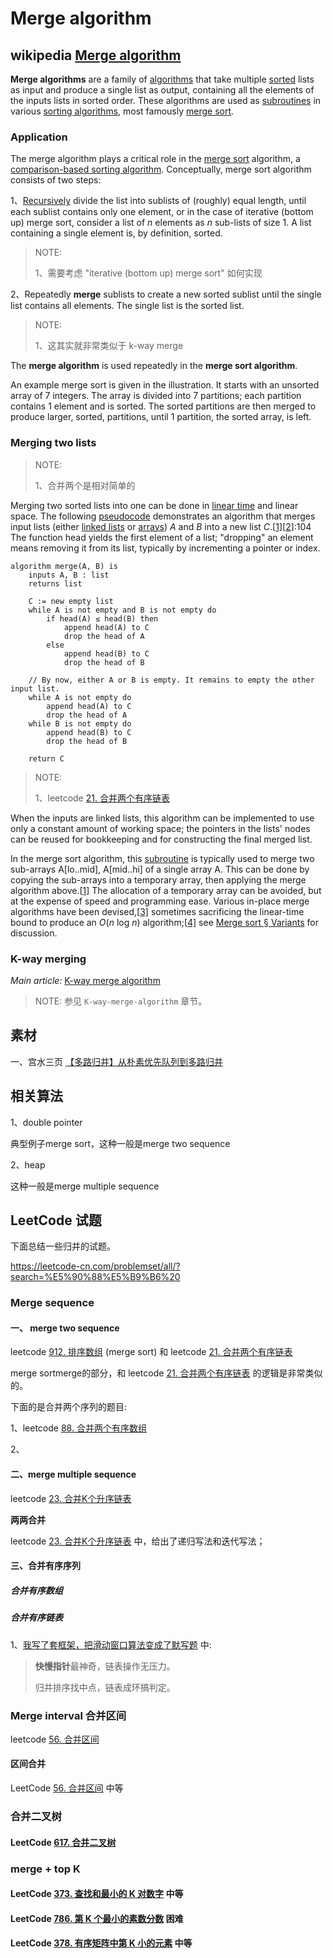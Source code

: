 # Merge algorithm



## wikipedia [Merge algorithm](https://en.wikipedia.org/wiki/Merge_algorithm)

 **Merge algorithms** are a family of [algorithms](https://en.wikipedia.org/wiki/Algorithm) that take multiple [sorted](https://en.wikipedia.org/wiki/Sorting_algorithm) lists as input and produce a single list as output, containing all the elements of the inputs lists in sorted order. These algorithms are used as [subroutines](https://en.wikipedia.org/wiki/Subroutine) in various [sorting algorithms](https://en.wikipedia.org/wiki/Sorting_algorithm), most famously [merge sort](https://en.wikipedia.org/wiki/Merge_sort). 

### Application

 The merge algorithm plays a critical role in the [merge sort](https://en.wikipedia.org/wiki/Merge_sort) algorithm, a [comparison-based sorting algorithm](https://en.wikipedia.org/wiki/Comparison_sort). Conceptually, merge sort algorithm consists of two steps: 

1、[Recursively](https://en.wikipedia.org/wiki/Recursion_(computer_science)) divide the list into sublists of (roughly) equal length, until each sublist contains only one element, or in the case of iterative (bottom up) merge sort, consider a list of *n* elements as *n* sub-lists of size 1. A list containing a single element is, by definition, sorted.

> NOTE: 
>
> 1、需要考虑 "iterative (bottom up) merge sort" 如何实现

2、Repeatedly **merge** sublists to create a new sorted sublist until the single list contains all elements. The single list is the sorted list.

> NOTE: 
>
> 1、这其实就非常类似于 k-way merge

The **merge algorithm** is used repeatedly in the **merge sort algorithm**.

An example merge sort is given in the illustration. It starts with an unsorted array of 7 integers. The array is divided into 7 partitions; each partition contains 1 element and is sorted. The sorted partitions are then merged to produce larger, sorted, partitions, until 1 partition, the sorted array, is left.



### Merging two lists

> NOTE: 
>
> 1、合并两个是相对简单的

Merging two sorted lists into one can be done in [linear time](https://en.wikipedia.org/wiki/Linear_time) and linear space. The following [pseudocode](https://en.wikipedia.org/wiki/Pseudocode) demonstrates an algorithm that merges input lists (either [linked lists](https://en.wikipedia.org/wiki/Linked_list) or [arrays](https://en.wikipedia.org/wiki/Array_data_structure)) *A* and *B* into a new list *C*.[[1\]](https://en.wikipedia.org/wiki/Merge_algorithm#cite_note-skiena-1)[[2\]](https://en.wikipedia.org/wiki/Merge_algorithm#cite_note-toolbox-2):104 The function head yields the first element of a list; "dropping" an element means removing it from its list, typically by incrementing a pointer or index. 

```pseudocode
algorithm merge(A, B) is
    inputs A, B : list
    returns list

    C := new empty list
    while A is not empty and B is not empty do
        if head(A) ≤ head(B) then
            append head(A) to C
            drop the head of A
        else
            append head(B) to C
            drop the head of B

    // By now, either A or B is empty. It remains to empty the other input list.
    while A is not empty do
        append head(A) to C
        drop the head of A
    while B is not empty do
        append head(B) to C
        drop the head of B

    return C
```

> NOTE: 
>
> 1、leetcode [21. 合并两个有序链表](https://leetcode-cn.com/problems/merge-two-sorted-lists/)
>
> 

When the inputs are linked lists, this algorithm can be implemented to use only a constant amount of working space; the pointers in the lists' nodes can be reused for bookkeeping and for constructing the final merged list.

In the merge sort algorithm, this [subroutine](https://en.wikipedia.org/wiki/Subroutine) is typically used to merge two sub-arrays A[lo..mid], A[mid..hi] of a single array A. This can be done by copying the sub-arrays into a temporary array, then applying the merge algorithm above.[[1\]](https://en.wikipedia.org/wiki/Merge_algorithm#cite_note-skiena-1) The allocation of a temporary array can be avoided, but at the expense of speed and programming ease. Various in-place merge algorithms have been devised,[[3\]](https://en.wikipedia.org/wiki/Merge_algorithm#cite_note-3) sometimes sacrificing the linear-time bound to produce an *O*(*n* log *n*) algorithm;[[4\]](https://en.wikipedia.org/wiki/Merge_algorithm#cite_note-4) see [Merge sort § Variants](https://en.wikipedia.org/wiki/Merge_sort#Variants) for discussion.



### K-way merging

 *Main article:* [K-way merge algorithm](https://en.wikipedia.org/wiki/K-way_merge_algorithm) 

> NOTE: 参见 `K-way-merge-algorithm` 章节。



## 素材

一、宫水三页 [【多路归并】从朴素优先队列到多路归并](https://mp.weixin.qq.com/s?__biz=MzU4NDE3MTEyMA==&mid=2247490029&idx=1&sn=bba9ddff88d247db310406ee418d5a15&chksm=fd9cb2f2caeb3be4b1f84962677337dcb5884374e5b6b80340834eaff79298d11151da2dd5f7&token=252055586&lang=zh_CN#rd)

## 相关算法

1、double pointer

典型例子merge sort，这种一般是merge two sequence

2、heap

这种一般是merge multiple sequence

## LeetCode 试题

下面总结一些归并的试题。

https://leetcode-cn.com/problemset/all/?search=%E5%90%88%E5%B9%B6%20

### Merge sequence

#### 一、 merge two sequence



leetcode [912. 排序数组](https://leetcode-cn.com/problems/sort-an-array/) (merge sort) 和 leetcode [21. 合并两个有序链表](https://leetcode-cn.com/problems/merge-two-sorted-lists/) 

merge sortmerge的部分，和 leetcode [21. 合并两个有序链表](https://leetcode-cn.com/problems/merge-two-sorted-lists/) 的逻辑是非常类似的。

下面的是合并两个序列的题目:

1、leetcode [88. 合并两个有序数组](https://leetcode-cn.com/problems/merge-sorted-array/)

2、

#### 二、merge multiple sequence

leetcode [23. 合并K个升序链表](https://leetcode-cn.com/problems/merge-k-sorted-lists/)

**两两合并**

leetcode [23. 合并K个升序链表](https://leetcode-cn.com/problems/merge-k-sorted-lists/) 中，给出了递归写法和迭代写法；



#### 三、合并有序序列



##### 合并有序数组



##### 合并有序链表

1、[我写了套框架，把滑动窗口算法变成了默写题](https://mp.weixin.qq.com/s/ioKXTMZufDECBUwRRp3zaA) 中:

> **快慢指针**最神奇，链表操作无压力。
>
> 归并排序找中点，链表成环搞判定。



### Merge interval 合并区间

leetcode [56. 合并区间](https://leetcode-cn.com/problems/merge-intervals/)



#### 区间合并

LeetCode [56. 合并区间](https://leetcode-cn.com/problems/merge-intervals) 中等



### 合并二叉树

#### LeetCode [617. 合并二叉树](https://leetcode-cn.com/problems/merge-two-binary-trees/)



### merge + top K

#### LeetCode [373. 查找和最小的 K 对数字](https://leetcode-cn.com/problems/find-k-pairs-with-smallest-sums/) 中等

#### LeetCode [786. 第 K 个最小的素数分数](https://leetcode-cn.com/problems/k-th-smallest-prime-fraction/) 困难

#### LeetCode [378. 有序矩阵中第 K 小的元素](https://leetcode-cn.com/problems/kth-smallest-element-in-a-sorted-matrix/) 中等

